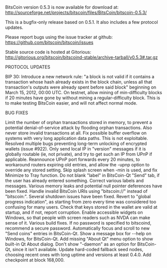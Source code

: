 BitsCoin version 0.5.3 is now available for download at:
http://sourceforge.net/projects/bitscoin/files/BitsCoin/bitscoin-0.5.3/

This is a bugfix-only release based on 0.5.1.
It also includes a few protocol updates.

Please report bugs using the issue tracker at github:
https://github.com/bitscoin/bitscoin/issues

Stable source code is hosted at Gitorious:
http://gitorious.org/bitscoin/bitscoind-stable/archive-tarball/v0.5.3#.tar.gz

PROTOCOL UPDATES

BIP 30: Introduce a new network rule: "a block is not valid if it contains a transaction whose hash already exists in the block chain, unless all that transaction's outputs were already spent before said block" beginning on March 15, 2012, 00:00 UTC.
On testnet, allow mining of min-difficulty blocks if 20 minutes have gone by without mining a regular-difficulty block. This is to make testing BitsCoin easier, and will not affect normal mode.

BUG FIXES

Limit the number of orphan transactions stored in memory, to prevent a potential denial-of-service attack by flooding orphan transactions. Also never store invalid transactions at all.
Fix possible buffer overflow on systems with very long application data paths. This is not exploitable.
Resolved multiple bugs preventing long-term unlocking of encrypted wallets
(issue #922).
Only send local IP in "version" messages if it is globally routable (ie, not private), and try to get such an IP from UPnP if applicable.
Reannounce UPnP port forwards every 20 minutes, to workaround routers expiring old entries, and allow the -upnp option to override any stored setting.
Skip splash screen when -min is used, and fix Minimize to Tray function.
Do not blank "label" in BitsCoin-Qt "Send" tab, if the user has already entered something.
Correct various labels and messages.
Various memory leaks and potential null pointer deferences have been fixed.
Handle invalid BitsCoin URIs using "bitscoin://" instead of "bitscoin:".
Several shutdown issues have been fixed.
Revert to "global progress indication", as starting from zero every time was considered too confusing for many users.
Check that keys stored in the wallet are valid at startup, and if not, report corruption.
Enable accessible widgets on Windows, so that people with screen readers such as NVDA can make sense of it.
Various build fixes.
If no password is specified to bitscoind, recommend a secure password.
Automatically focus and scroll to new "Send coins" entries in BitsCoin-Qt.
Show a message box for --help on Windows, for BitsCoin-Qt.
Add missing "About Qt" menu option to show built-in Qt About dialog.
Don't show "-daemon" as an option for BitsCoin-Qt, since it isn't available.
Update hard-coded fallback seed nodes, choosing recent ones with long uptime and versions at least 0.4.0.
Add checkpoint at block 168,000.
